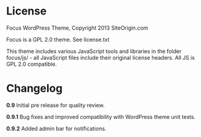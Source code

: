 License
=============

Focus WordPress Theme, Copyright 2013 SiteOrigin.com

Focus is a GPL 2.0 theme. See license.txt

This theme includes various JavaScript tools and libraries in the folder focus/js/ - all JavaScript files include their original license headers. All JS is GPL 2.0 compatible.

Changelog
=============
**0.9**
Initial pre release for quality review.

**0.9.1**
Bug fixes and improved compatibility with WordPress theme unit tests.

**0.9.2**
Added admin bar for notifications.
